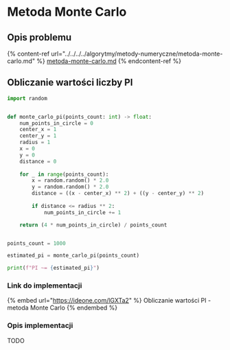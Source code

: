 # Metoda Monte Carlo

## Opis problemu

{% content-ref url="../../../../algorytmy/metody-numeryczne/metoda-monte-carlo.md" %}
[metoda-monte-carlo.md](../../../../algorytmy/metody-numeryczne/metoda-monte-carlo.md)
{% endcontent-ref %}

## Obliczanie wartości liczby PI

```python
import random


def monte_carlo_pi(points_count: int) -> float:
    num_points_in_circle = 0
    center_x = 1
    center_y = 1
    radius = 1
    x = 0
    y = 0
    distance = 0
    
    for _ in range(points_count):
        x = random.random() * 2.0
        y = random.random() * 2.0
        distance = ((x - center_x) ** 2) + ((y - center_y) ** 2)
        
        if distance <= radius ** 2:
            num_points_in_circle += 1

    return (4 * num_points_in_circle) / points_count


points_count = 1000

estimated_pi = monte_carlo_pi(points_count)

print(f"PI ~= {estimated_pi}")
```

### Link do implementacji

{% embed url="https://ideone.com/lGXTa2" %}
Obliczanie wartości PI - metoda Monte Carlo
{% endembed %}

### Opis implementacji

TODO
